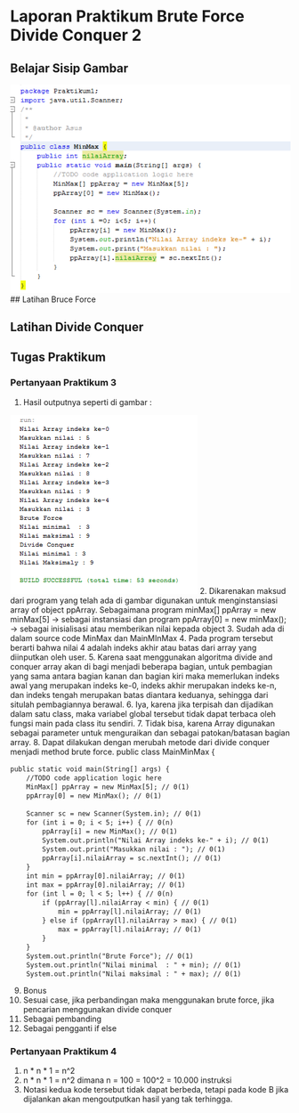 # Laporan Praktikum Brute Force Divide Conquer 2

## Belajar Sisip Gambar
<img src = 'belajar.png'>
## Latihan Bruce Force

## Latihan Divide Conquer

## Tugas Praktikum
### Pertanyaan Praktikum 3
1. Hasil outputnya seperti di gambar :
<img src = 'prak1.png'>
2. Dikarenakan maksud dari program yang telah ada di gambar digunakan untuk menginstansiasi array of object ppArray. 
Sebagaimana program minMax[] ppArray = new minMax[5] -> sebagai instansiasi dan 
program ppArray[0] = new minMax(); -> sebagai inisialisasi atau memberikan nilai kepada object
3. Sudah ada di dalam source code MinMax dan MainMInMax
4. Pada program tersebut berarti bahwa nilai 4 adalah indeks akhir atau batas dari array yang diinputkan oleh user.
5. Karena saat menggunakan algoritma divide and conquer array akan di bagi menjadi beberapa bagian, untuk pembagian yang sama antara bagian kanan dan bagian kiri maka memerlukan indeks awal yang merupakan indeks ke-0, indeks akhir merupakan indeks ke-n, dan indeks tengah merupakan batas diantara keduanya, sehingga dari situlah pembagiannya berawal.
6. Iya, karena jika terpisah dan dijadikan dalam satu class, maka variabel global tersebut tidak dapat terbaca oleh fungsi main pada class itu sendiri.
7. Tidak bisa, karena Array digunakan sebagai parameter untuk menguraikan dan sebagai patokan/batasan bagian array.
8. Dapat dilakukan dengan merubah metode dari divide conquer menjadi method brute force.
public class MainMinMax {

    public static void main(String[] args) {
        //TODO code application logic here
        MinMax[] ppArray = new MinMax[5]; // 0(1)
        ppArray[0] = new MinMax(); // 0(1)

        Scanner sc = new Scanner(System.in); // 0(1)
        for (int i = 0; i < 5; i++) { // 0(n)
            ppArray[i] = new MinMax(); // 0(1)
            System.out.println("Nilai Array indeks ke-" + i); // 0(1)
            System.out.print("Masukkan nilai : "); // 0(1)
            ppArray[i].nilaiArray = sc.nextInt(); // 0(1)
        }
        int min = ppArray[0].nilaiArray; // 0(1)
        int max = ppArray[0].nilaiArray; // 0(1)
        for (int l = 0; l < 5; l++) { // 0(n)
            if (ppArray[l].nilaiArray < min) { // 0(1)
                min = ppArray[l].nilaiArray; // 0(1)
            } else if (ppArray[l].nilaiArray > max) { // 0(1)
                max = ppArray[l].nilaiArray; // 0(1)
            }
        }
        System.out.println("Brute Force"); // 0(1)
        System.out.println("Nilai minimal  : " + min); // 0(1)
        System.out.println("Nilai maksimal : " + max); // 0(1)
9. Bonus
10. Sesuai case, jika perbandingan maka menggunakan brute force, jika pencarian menggunakan divide conquer
11. Sebagai pembanding
12. Sebagai pengganti if else

### Pertanyaan Praktikum 4
1. n * n * 1 = n^2
2. n * n * 1 = n^2 dimana n = 100
							= 100^2
							= 10.000 instruksi
3. Notasi kedua kode tersebut tidak dapat berbeda, tetapi pada kode B jika dijalankan akan mengoutputkan hasil yang tak terhingga.